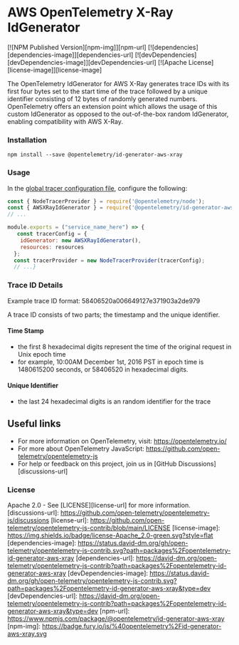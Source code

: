 # AWS OpenTelemetry X-Ray IdGenerator

[![NPM Published Version][npm-img]][npm-url]
[![dependencies][dependencies-image]][dependencies-url]
[![devDependencies][devDependencies-image]][devDependencies-url]
[![Apache License][license-image]][license-image]

The OpenTelemetry IdGenerator for AWS X-Ray generates trace IDs with its first four bytes set to the start time of the
trace followed by a unique identifier consisting of 12 bytes of randomly generated numbers. OpenTelemetry offers an
extension point which allows the usage of this custom IdGenerator as opposed to the out-of-the-box random IdGenerator,
enabling compatibility with AWS X-Ray.

### Installation

`
npm install --save @opentelemetry/id-generator-aws-xray
`

### Usage

In the [global tracer configuration file](https://github.com/open-telemetry/opentelemetry-js/blob/master/getting-started/README.md#initialize-a-global-tracer),
configure the following:

```js
const { NodeTracerProvider } = require('@opentelemetry/node');
const { AWSXRayIdGenerator } = require('@opentelemetry/id-generator-aws-xray');
// ...

module.exports = ("service_name_here") => {
   const tracerConfig = {
    idGenerator: new AWSXRayIdGenerator(),
    resources: resources
  };
  const tracerProvider = new NodeTracerProvider(tracerConfig);
  // ...}
```

### Trace ID Details

Example trace ID format: 58406520a006649127e371903a2de979

A trace ID consists of two parts; the timestamp and the unique identifier.

#### Time Stamp

* the first 8 hexadecimal digits represent the time of the original request in Unix epoch time
* for example, 10:00AM December 1st, 2016 PST in epoch time is 1480615200 seconds, or 58406520 in hexadecimal digits.

#### Unique Identifier

* the last 24 hexadecimal digits is an random identifier for the trace

## Useful links
- For more information on OpenTelemetry, visit: <https://opentelemetry.io/>
- For more about OpenTelemetry JavaScript: <https://github.com/open-telemetry/opentelemetry-js>
- For help or feedback on this project, join us in [GitHub Discussions][discussions-url]
### License
Apache 2.0 - See [LICENSE][license-url] for more information.
[discussions-url]: https://github.com/open-telemetry/opentelemetry-js/discussions
[license-url]: https://github.com/open-telemetry/opentelemetry-js-contrib/blob/main/LICENSE
[license-image]: https://img.shields.io/badge/license-Apache_2.0-green.svg?style=flat
[dependencies-image]: https://status.david-dm.org/gh/open-telemetry/opentelemetry-js-contrib.svg?path=packages%2Fopentelemetry-id-generator-aws-xray
[dependencies-url]: https://david-dm.org/open-telemetry/opentelemetry-js-contrib?path=packages%2Fopentelemetry-id-generator-aws-xray
[devDependencies-image]: https://status.david-dm.org/gh/open-telemetry/opentelemetry-js-contrib.svg?path=packages%2Fopentelemetry-id-generator-aws-xray&type=dev
[devDependencies-url]: https://david-dm.org/open-telemetry/opentelemetry-js-contrib?path=packages%2Fopentelemetry-id-generator-aws-xray&type=dev
[npm-url]: https://www.npmjs.com/package/@opentelemetry/id-generator-aws-xray
[npm-img]: https://badge.fury.io/js/%40opentelemetry%2Fid-generator-aws-xray.svg
